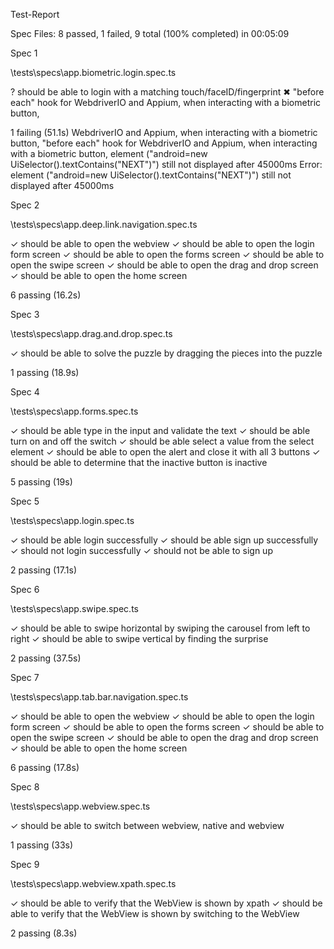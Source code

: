 Test-Report

Spec Files: 8 passed, 1 failed, 9 total (100% completed) in 00:05:09

Spec 1

\tests\specs\app.biometric.login.spec.ts

? should be able to login with a matching touch/faceID/fingerprint
✖ "before each" hook for WebdriverIO and Appium, when interacting with a biometric button,

1 failing (51.1s) WebdriverIO and Appium, when interacting with a biometric button, "before each" hook for WebdriverIO and Appium, when interacting with a biometric button, element ("android=new UiSelector().textContains("NEXT")") still not displayed after 45000ms
Error: element ("android=new UiSelector().textContains("NEXT")") still not displayed after 45000ms

Spec 2

\tests\specs\app.deep.link.navigation.spec.ts

✓ should be able to open the webview
✓ should be able to open the login form screen
✓ should be able to open the forms screen
✓ should be able to open the swipe screen
✓ should be able to open the drag and drop screen
✓ should be able to open the home screen

6 passing (16.2s)

Spec 3

\tests\specs\app.drag.and.drop.spec.ts

✓ should be able to solve the puzzle by dragging the pieces into the puzzle

1 passing (18.9s)

Spec 4

\tests\specs\app.forms.spec.ts

✓ should be able type in the input and validate the text
✓ should be able turn on and off the switch
✓ should be able select a value from the select element
✓ should be able to open the alert and close it with all 3 buttons
✓ should be able to determine that the inactive button is inactive

5 passing (19s)

Spec 5

\tests\specs\app.login.spec.ts

✓ should be able login successfully
✓ should be able sign up successfully
✓ should not login successfully
✓ should not be able to sign up

2 passing (17.1s)

Spec 6

\tests\specs\app.swipe.spec.ts

✓ should be able to swipe horizontal by swiping the carousel from left to right
✓ should be able to swipe vertical by finding the surprise

2 passing (37.5s)

Spec 7

\tests\specs\app.tab.bar.navigation.spec.ts

✓ should be able to open the webview
✓ should be able to open the login form screen
✓ should be able to open the forms screen
✓ should be able to open the swipe screen
✓ should be able to open the drag and drop screen
✓ should be able to open the home screen

6 passing (17.8s)

Spec 8

\tests\specs\app.webview.spec.ts

✓ should be able to switch between webview, native and webview

1 passing (33s)

Spec 9

\tests\specs\app.webview.xpath.spec.ts

✓ should be able to verify that the WebView is shown by xpath
✓ should be able to verify that the WebView is shown by switching to the WebView

2 passing (8.3s)
